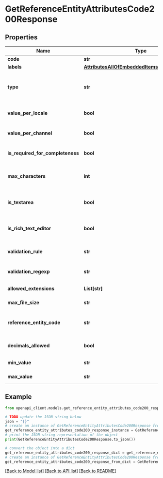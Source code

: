 # GetReferenceEntityAttributesCode200Response


## Properties

Name | Type | Description | Notes
------------ | ------------- | ------------- | -------------
**code** | **str** | Attribute code | 
**labels** | [**AttributesAllOfEmbeddedItemsInnerAllOfLabels**](AttributesAllOfEmbeddedItemsInnerAllOfLabels.md) |  | [optional] 
**type** | **str** | Attribute type. See &lt;a href&#x3D;&#39;/concepts/reference-entities.html#reference-entity-attribute&#39;&gt;type&lt;/a&gt; section for more details. | 
**value_per_locale** | **bool** | Whether the attribute is localizable, i.e. can have one value by locale | [optional] [default to False]
**value_per_channel** | **bool** | Whether the attribute is scopable, i.e. can have one value by channel | [optional] [default to False]
**is_required_for_completeness** | **bool** | Whether the attribute should be part of the record&#39;s completeness calculation | [optional] [default to False]
**max_characters** | **int** | Maximum number of characters allowed for the value of the attribute when the attribute type is &#x60;text&#x60; | [optional] 
**is_textarea** | **bool** | Whether the UI should display a text area instead of a simple field when the attribute type is &#x60;text&#x60; | [optional] [default to False]
**is_rich_text_editor** | **bool** | Whether the UI should display a rich text editor instead of a simple text area when the attribute type is &#x60;text&#x60; | [optional] 
**validation_rule** | **str** | Validation rule type used to validate the attribute value when the attribute type is &#x60;text&#x60; | [optional] [default to 'none']
**validation_regexp** | **str** | Regexp expression used to validate the attribute value when the attribute type is &#x60;text&#x60; | [optional] 
**allowed_extensions** | **List[str]** | Extensions allowed when the attribute type is &#x60;image&#x60; | [optional] 
**max_file_size** | **str** | Max file size in MB when the attribute type is &#x60;image&#x60; | [optional] 
**reference_entity_code** | **str** | Code of the linked reference entity when the attribute type is &#x60;reference_entity_single_link&#x60; or &#x60;reference_entity_multiple_links&#x60; | [optional] 
**decimals_allowed** | **bool** | Whether decimals are allowed when the attribute type is &#x60;number&#x60; | [optional] [default to False]
**min_value** | **str** | Minimum value allowed when the attribute type is &#x60;number&#x60; | [optional] 
**max_value** | **str** | Maximum value allowed when the attribute type is &#x60;number&#x60; | [optional] 

## Example

```python
from openapi_client.models.get_reference_entity_attributes_code200_response import GetReferenceEntityAttributesCode200Response

# TODO update the JSON string below
json = "{}"
# create an instance of GetReferenceEntityAttributesCode200Response from a JSON string
get_reference_entity_attributes_code200_response_instance = GetReferenceEntityAttributesCode200Response.from_json(json)
# print the JSON string representation of the object
print(GetReferenceEntityAttributesCode200Response.to_json())

# convert the object into a dict
get_reference_entity_attributes_code200_response_dict = get_reference_entity_attributes_code200_response_instance.to_dict()
# create an instance of GetReferenceEntityAttributesCode200Response from a dict
get_reference_entity_attributes_code200_response_from_dict = GetReferenceEntityAttributesCode200Response.from_dict(get_reference_entity_attributes_code200_response_dict)
```
[[Back to Model list]](../README.md#documentation-for-models) [[Back to API list]](../README.md#documentation-for-api-endpoints) [[Back to README]](../README.md)


